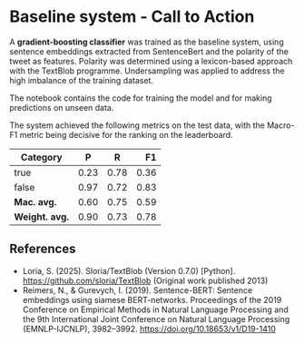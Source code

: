 # Baseline system - Call to Action

A **gradient-boosting classifier** was trained as the baseline system, using sentence embeddings extracted from SentenceBert and the polarity of the tweet as features. Polarity was determined using a lexicon-based approach with the TextBlob programme. Undersampling was applied to address the high imbalance of the training dataset. 

The notebook contains the code for training the model and for making predictions on unseen data.

The system achieved the following metrics on the test data, with the Macro-F1 metric being decisive for the ranking on the leaderboard. 

| Category      |   P  |   R  |  F1  |
| ------------- | ---- | ---- |  -:  |
| true          | 0.23 | 0.78 | 0.36 |
| false         | 0.97 | 0.72 | 0.83 |
| **Mac. avg.** | 0.60 | 0.75 | 0.59 |
| **Weight. avg.** | 0.90 | 0.73 | 0.78 |

## References

- Loria, S. (2025). Sloria/TextBlob (Version 0.7.0) [Python]. https://github.com/sloria/TextBlob (Original work published 2013)
- Reimers, N., & Gurevych, I. (2019). Sentence-BERT: Sentence embeddings using siamese BERT-networks. Proceedings of the 2019 Conference on Empirical Methods in Natural Language Processing and the 9th International Joint Conference on Natural Language Processing (EMNLP-IJCNLP), 3982–3992. https://doi.org/10.18653/v1/D19-1410

